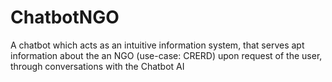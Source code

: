 # ChatbotNGO
A chatbot which acts as an intuitive information system, that serves apt information about the an NGO (use-case: CRERD) upon request of the user, through conversations with the Chatbot AI
